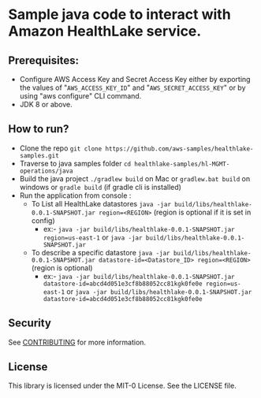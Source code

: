 # Sample java code to interact with Amazon HealthLake service.

## Prerequisites:
- Configure AWS Access Key and Secret Access Key either by exporting the values of "`AWS_ACCESS_KEY_ID`" and "`AWS_SECRET_ACCESS_KEY`" or by using "aws configure" CLI command.
- JDK 8 or above.

## How to run?
- Clone the repo `git clone https://github.com/aws-samples/healthlake-samples.git`
- Traverse to java samples folder `cd healthlake-samples/hl-MGMT-operations/java`
- Build the java project `./gradlew build` on Mac or `gradlew.bat build` on windows or `gradle build` (if gradle cli is installed)
- Run the application from console : 
    - To List all HealthLake datastores `java -jar build/libs/healthlake-0.0.1-SNAPSHOT.jar region=<REGION>` (region is optional if it is set in config) 
        - ex:- `java -jar build/libs/healthlake-0.0.1-SNAPSHOT.jar region=us-east-1` or `java -jar build/libs/healthlake-0.0.1-SNAPSHOT.jar`
    - To describe a specific datastore `java -jar build/libs/healthlake-0.0.1-SNAPSHOT.jar datastore-id=<Datastore_ID> region=<REGION>` (region is optional)
        - ex:- `java -jar build/libs/healthlake-0.0.1-SNAPSHOT.jar datastore-id=abcd4d051e3cf8b88052cc81kgk0fe0e region=us-east-1` or `java -jar build/libs/healthlake-0.0.1-SNAPSHOT.jar datastore-id=abcd4d051e3cf8b88052cc81kgk0fe0e`

## Security

See [CONTRIBUTING](CONTRIBUTING.md#security-issue-notifications) for more information.

## License

This library is licensed under the MIT-0 License. See the LICENSE file.

